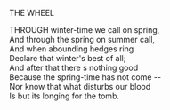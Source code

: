 THE WHEEL  
  
THROUGH winter-time we call on spring,  
And through the spring on summer call,  
And when abounding hedges ring  
Declare that winter's best of all;  
And after that there s nothing good  
Because the spring-time has not come --  
Nor know that what disturbs our blood  
Is but its longing for the tomb.  

